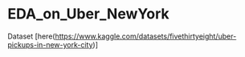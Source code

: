 # EDA_on_Uber_NewYork<br>
Dataset [here(https://www.kaggle.com/datasets/fivethirtyeight/uber-pickups-in-new-york-city)]
